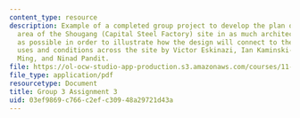 ```yaml
---
content_type: resource
description: Example of a completed group project to develop the plan of the upper
  area of the Shougang (Capital Steel Factory) site in as much architectural detail
  as possible in order to illustrate how the design will connect to the different
  uses and conditions across the site by Victor Eskinazi, Ian Kaminski-Coughlin, Ye
  Ming, and Ninad Pandit.
file: https://ol-ocw-studio-app-production.s3.amazonaws.com/courses/11-307-beijing-urban-design-studio-summer-2008/03ef9869c766c2efc30948a29721d43a_group3_assn3.pdf
file_type: application/pdf
resourcetype: Document
title: Group 3 Assignment 3
uid: 03ef9869-c766-c2ef-c309-48a29721d43a
---
```

